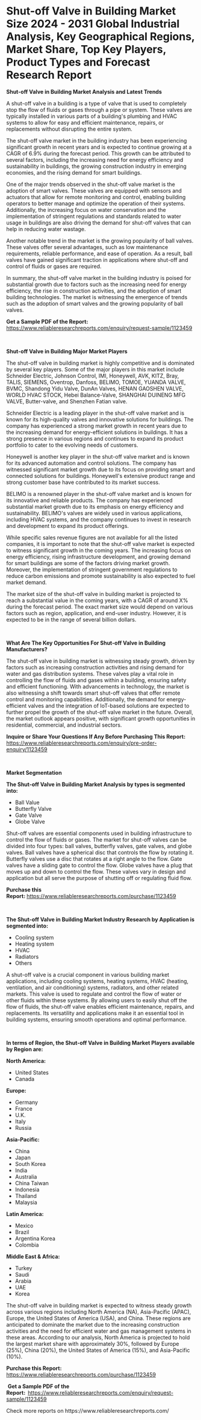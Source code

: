<p><h1>Shut-off Valve in Building Market Size 2024 - 2031 Global Industrial Analysis, Key Geographical Regions, Market Share, Top Key Players, Product Types and Forecast Research Report</h1></p><p><strong>Shut-off Valve in Building Market Analysis and Latest Trends</strong></p>
<p><p>A shut-off valve in a building is a type of valve that is used to completely stop the flow of fluids or gases through a pipe or system. These valves are typically installed in various parts of a building's plumbing and HVAC systems to allow for easy and efficient maintenance, repairs, or replacements without disrupting the entire system.</p><p>The shut-off valve market in the building industry has been experiencing significant growth in recent years and is expected to continue growing at a CAGR of 6.9% during the forecast period. This growth can be attributed to several factors, including the increasing need for energy efficiency and sustainability in buildings, the growing construction industry in emerging economies, and the rising demand for smart buildings.</p><p>One of the major trends observed in the shut-off valve market is the adoption of smart valves. These valves are equipped with sensors and actuators that allow for remote monitoring and control, enabling building operators to better manage and optimize the operation of their systems. Additionally, the increasing focus on water conservation and the implementation of stringent regulations and standards related to water usage in buildings are also driving the demand for shut-off valves that can help in reducing water wastage.</p><p>Another notable trend in the market is the growing popularity of ball valves. These valves offer several advantages, such as low maintenance requirements, reliable performance, and ease of operation. As a result, ball valves have gained significant traction in applications where shut-off and control of fluids or gases are required.</p><p>In summary, the shut-off valve market in the building industry is poised for substantial growth due to factors such as the increasing need for energy efficiency, the rise in construction activities, and the adoption of smart building technologies. The market is witnessing the emergence of trends such as the adoption of smart valves and the growing popularity of ball valves.</p></p>
<p><strong>Get a Sample PDF of the Report:&nbsp;</strong> <a href="https://www.reliableresearchreports.com/enquiry/request-sample/1123459">https://www.reliableresearchreports.com/enquiry/request-sample/1123459</a></p>
<p>&nbsp;</p>
<p><strong>Shut-off Valve in Building Major Market Players</strong></p>
<p><p>The shut-off valve in building market is highly competitive and is dominated by several key players. Some of the major players in this market include Schneider Electric, Johnson Control, IMI, Honeywell, AVK, KITZ, Bray, TALIS, SIEMENS, Oventrop, Danfoss, BELIMO, TOMOE, YUANDA VALVE, BVMC, Shandong Yidu Valve, DunAn Valves, HENAN GAOSHEN VALVE, WORLD HVAC STOCK, Hebei Balance-Valve, SHANGHAI DUINENG MFG VALVE, Butter-valve, and Shenzhen Fatian valve.</p><p>Schneider Electric is a leading player in the shut-off valve market and is known for its high-quality valves and innovative solutions for buildings. The company has experienced a strong market growth in recent years due to the increasing demand for energy-efficient solutions in buildings. It has a strong presence in various regions and continues to expand its product portfolio to cater to the evolving needs of customers.</p><p>Honeywell is another key player in the shut-off valve market and is known for its advanced automation and control solutions. The company has witnessed significant market growth due to its focus on providing smart and connected solutions for buildings. Honeywell's extensive product range and strong customer base have contributed to its market success.</p><p>BELIMO is a renowned player in the shut-off valve market and is known for its innovative and reliable products. The company has experienced substantial market growth due to its emphasis on energy efficiency and sustainability. BELIMO's valves are widely used in various applications, including HVAC systems, and the company continues to invest in research and development to expand its product offerings.</p><p>While specific sales revenue figures are not available for all the listed companies, it is important to note that the shut-off valve market is expected to witness significant growth in the coming years. The increasing focus on energy efficiency, rising infrastructure development, and growing demand for smart buildings are some of the factors driving market growth. Moreover, the implementation of stringent government regulations to reduce carbon emissions and promote sustainability is also expected to fuel market demand.</p><p>The market size of the shut-off valve in building market is projected to reach a substantial value in the coming years, with a CAGR of around X% during the forecast period. The exact market size would depend on various factors such as region, application, and end-user industry. However, it is expected to be in the range of several billion dollars.</p></p>
<p>&nbsp;</p>
<p><strong>What Are The Key Opportunities For Shut-off Valve in Building Manufacturers?</strong></p>
<p><p>The shut-off valve in building market is witnessing steady growth, driven by factors such as increasing construction activities and rising demand for water and gas distribution systems. These valves play a vital role in controlling the flow of fluids and gases within a building, ensuring safety and efficient functioning. With advancements in technology, the market is also witnessing a shift towards smart shut-off valves that offer remote control and monitoring capabilities. Additionally, the demand for energy-efficient valves and the integration of IoT-based solutions are expected to further propel the growth of the shut-off valve market in the future. Overall, the market outlook appears positive, with significant growth opportunities in residential, commercial, and industrial sectors.</p></p>
<p><strong>Inquire or Share Your Questions If Any Before Purchasing This Report:</strong> <a href="https://www.reliableresearchreports.com/enquiry/pre-order-enquiry/1123459">https://www.reliableresearchreports.com/enquiry/pre-order-enquiry/1123459</a></p>
<p>&nbsp;</p>
<p><strong>Market Segmentation</strong></p>
<p><strong>The Shut-off Valve in Building Market Analysis by types is segmented into:</strong></p>
<p><ul><li>Ball Value</li><li>Butterfly Valve</li><li>Gate Valve</li><li>Globe Valve</li></ul></p>
<p><p>Shut-off valves are essential components used in building infrastructure to control the flow of fluids or gases. The market for shut-off valves can be divided into four types: ball valves, butterfly valves, gate valves, and globe valves. Ball valves have a spherical disc that controls the flow by rotating it. Butterfly valves use a disc that rotates at a right angle to the flow. Gate valves have a sliding gate to control the flow. Globe valves have a plug that moves up and down to control the flow. These valves vary in design and application but all serve the purpose of shutting off or regulating fluid flow.</p></p>
<p><strong>Purchase this Report:&nbsp;</strong><a href="https://www.reliableresearchreports.com/purchase/1123459">https://www.reliableresearchreports.com/purchase/1123459</a></p>
<p>&nbsp;</p>
<p><strong>The Shut-off Valve in Building Market Industry Research by Application is segmented into:</strong></p>
<p><ul><li>Cooling system</li><li>Heating system</li><li>HVAC</li><li>Radiators</li><li>Others</li></ul></p>
<p><p>A shut-off valve is a crucial component in various building market applications, including cooling systems, heating systems, HVAC (heating, ventilation, and air conditioning) systems, radiators, and other related markets. This valve is used to regulate and control the flow of water or other fluids within these systems. By allowing users to easily shut off the flow of fluids, the shut-off valve enables efficient maintenance, repairs, and replacements. Its versatility and applications make it an essential tool in building systems, ensuring smooth operations and optimal performance.</p></p>
<p>&nbsp;</p>
<p><strong>In terms of Region, the Shut-off Valve in Building Market Players available by Region are:</strong></p>
<p>
    <p> <strong> North America: </strong>
        <ul>
            <li>United States</li>
            <li>Canada</li>
        </ul>
        </p> 
    <p> <strong> Europe: </strong>
        <ul>
            <li>Germany</li>
            <li>France</li>
            <li>U.K.</li>
            <li>Italy</li>
            <li>Russia</li>
        </ul>
        </p> 
    <p> <strong> Asia-Pacific: </strong>
        <ul>
            <li>China</li>
            <li>Japan</li>
            <li>South Korea</li>
            <li>India</li>
            <li>Australia</li>
            <li>China Taiwan</li>
            <li>Indonesia</li>
            <li>Thailand</li>
            <li>Malaysia</li>
        </ul>
        </p> 
    <p> <strong> Latin America: </strong>
        <ul>
            <li>Mexico</li>
            <li>Brazil</li>
            <li>Argentina Korea</li>
            <li>Colombia</li>
        </ul>
        </p> 
    <p> <strong> Middle East & Africa: </strong>
        <ul>
            <li>Turkey</li>
            <li>Saudi</li>
            <li>Arabia</li>
            <li>UAE</li>
            <li>Korea</li>
        </ul>
    </p>
    </p>
<p><p>The shut-off valve in building market is expected to witness steady growth across various regions including North America (NA), Asia-Pacific (APAC), Europe, the United States of America (USA), and China. These regions are anticipated to dominate the market due to the increasing construction activities and the need for efficient water and gas management systems in these areas. According to our analysis, North America is projected to hold the largest market share with approximately 30%, followed by Europe (25%), China (20%), the United States of America (15%), and Asia-Pacific (10%).</p></p>
<p><strong>Purchase this Report: </strong><a href="https://www.reliableresearchreports.com/purchase/1123459">https://www.reliableresearchreports.com/purchase/1123459</a></p>
<p>&nbsp;<strong>Get a Sample PDF of the Report:&nbsp;&nbsp;</strong><a href="https://www.reliableresearchreports.com/enquiry/request-sample/1123459">https://www.reliableresearchreports.com/enquiry/request-sample/1123459</a></p>
<p><strong></strong></p>
<p>Check more reports on https://www.reliableresearchreports.com/</p>